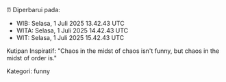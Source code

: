 ⏰ Diperbarui pada:
- WIB: Selasa, 1 Juli 2025 13.42.43 UTC
- WITA: Selasa, 1 Juli 2025 14.42.43 UTC
- WIT: Selasa, 1 Juli 2025 15.42.43 UTC

Kutipan Inspiratif:
"Chaos in the midst of chaos isn't funny, but chaos in the midst of order is."


Kategori: funny


